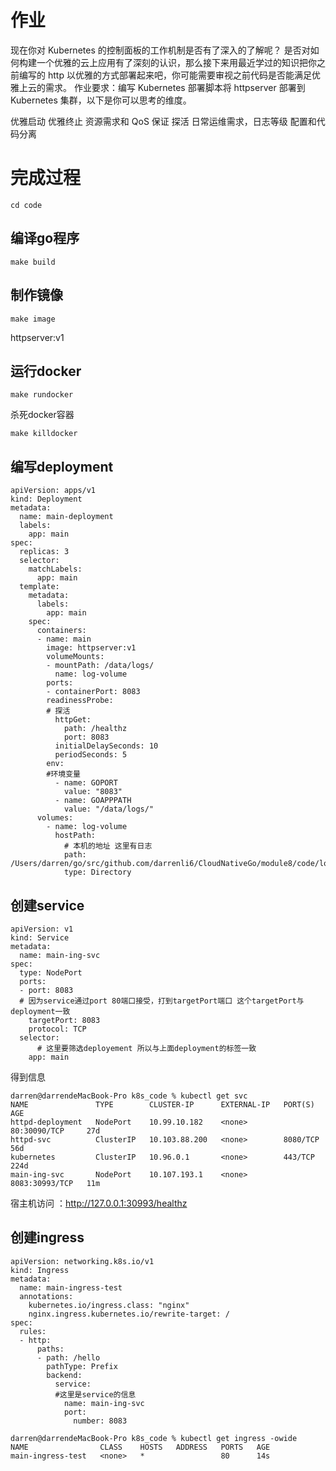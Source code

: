 # 作业

现在你对 Kubernetes 的控制面板的工作机制是否有了深入的了解呢？
是否对如何构建一个优雅的云上应用有了深刻的认识，那么接下来用最近学过的知识把你之前编写的 http 以优雅的方式部署起来吧，你可能需要审视之前代码是否能满足优雅上云的需求。
作业要求：编写 Kubernetes 部署脚本将 httpserver 部署到 Kubernetes 集群，以下是你可以思考的维度。

优雅启动
优雅终止
资源需求和 QoS 保证
探活
日常运维需求，日志等级
配置和代码分离






# 完成过程

`cd code`

##  编译go程序

`make build`


## 制作镜像

`make image`

httpserver:v1

## 运行docker

`make rundocker`

杀死docker容器

`make killdocker`


## 编写deployment

```
apiVersion: apps/v1
kind: Deployment
metadata:
  name: main-deployment
  labels:
    app: main
spec:
  replicas: 3
  selector:
    matchLabels:
      app: main
  template:
    metadata:
      labels:
        app: main
    spec:
      containers:
      - name: main
        image: httpserver:v1
        volumeMounts:
        - mountPath: /data/logs/
          name: log-volume
        ports:
        - containerPort: 8083
        readinessProbe:
        # 探活
          httpGet:
            path: /healthz
            port: 8083
          initialDelaySeconds: 10
          periodSeconds: 5
        env:
        #环境变量
          - name: GOPORT
            value: "8083"
          - name: GOAPPPATH
            value: "/data/logs/"  
      volumes:
        - name: log-volume
          hostPath:
            # 本机的地址 这里有日志
            path: /Users/darren/go/src/github.com/darrenli6/CloudNativeGo/module8/code/log/
            type: Directory
```

## 创建service 

```
apiVersion: v1
kind: Service
metadata:
  name: main-ing-svc
spec:
  type: NodePort
  ports:
  - port: 8083
  # 因为service通过port 80端口接受，打到targetPort端口 这个targetPort与deployment一致
    targetPort: 8083
    protocol: TCP
  selector:
      # 这里要筛选deployement 所以与上面deployment的标签一致
    app: main
```

得到信息
```
darren@darrendeMacBook-Pro k8s_code % kubectl get svc  
NAME               TYPE        CLUSTER-IP      EXTERNAL-IP   PORT(S)          AGE
httpd-deployment   NodePort    10.99.10.182    <none>        80:30090/TCP     27d
httpd-svc          ClusterIP   10.103.88.200   <none>        8080/TCP         56d
kubernetes         ClusterIP   10.96.0.1       <none>        443/TCP          224d
main-ing-svc       NodePort    10.107.193.1    <none>        8083:30993/TCP   11m
```

宿主机访问 ：http://127.0.0.1:30993/healthz


## 创建ingress

```
apiVersion: networking.k8s.io/v1
kind: Ingress
metadata:
  name: main-ingress-test
  annotations:
    kubernetes.io/ingress.class: "nginx"   
    nginx.ingress.kubernetes.io/rewrite-target: /
spec:
  rules:
  - http:
      paths:       
      - path: /hello
        pathType: Prefix
        backend:
          service:
          #这里是service的信息
            name: main-ing-svc
            port:
              number: 8083
```

```
darren@darrendeMacBook-Pro k8s_code % kubectl get ingress -owide
NAME                CLASS    HOSTS   ADDRESS   PORTS   AGE
main-ingress-test   <none>   *                 80      14s
```

